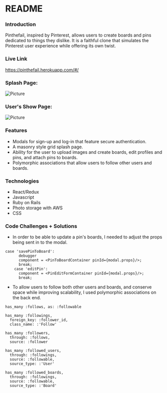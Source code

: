 # README

### Introduction
Pinthefail, inspired by Pinterest, allows users to create boards and pins dedicated 
to things they dislike. It is a faithful clone that simulates the Pinterest user experience while offering its own twist.

### Live Link
https://pinthefail.herokuapp.com/#/

### Splash Page:
![Picture](https://user-images.githubusercontent.com/44717186/66662801-7bfb9900-ec17-11e9-8fe8-e048d3481ef4.png)

### User's Show Page:
![Picture](https://user-images.githubusercontent.com/44717186/68601137-c0c25c00-0471-11ea-835f-79eb98621da3.png)

### Features
* Modals for sign-up and log-in that feature secure authentication.
* A masonry style grid splash page.
* Ability for the user to upload images and create boards, edit profiles and pins, and attach pins to boards.  
* Polymorphic associations that allow users to follow other users and boards.  

### Technologies
* React/Redux
* Javascript
* Ruby on Rails
* Photo storage with AWS
* CSS

### Code Challenges + Solutions  
* In order to be able to update a pin's boards, I needed to adjust the props being sent in to the modal.  

```
case 'savePinToBoard':
      debugger
      component = <PinToBoardContainer pinId={modal.props}/>; 
      break; 
    case 'editPin':
      component = <PinEditFormContainer pinId={modal.props}/>;
      break;
```
* To allow users to follow both other users and boards, and conserve space while improving scalability, I used polymorphic associations on the back end. 
```
has_many :follows, as: :followable
  
has_many :followings,
  foreign_key: :follower_id,
  class_name: :'Follow'

has_many :followers,
  through: :follows,
  source: :follower

has_many :followed_users, 
  through: :followings,
  source: :followable,
  source_type: :'User'

has_many :followed_boards,
  through: :followings,
  source: :followable,
  source_type: :'Board'
```
     

